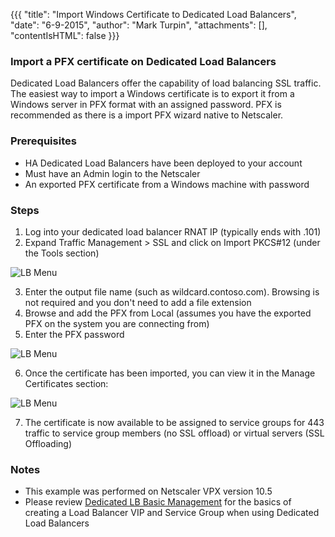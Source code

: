 {{{
  "title": "Import Windows Certificate to Dedicated Load Balancers",
  "date": "6-9-2015",
  "author": "Mark Turpin",
  "attachments": [],
  "contentIsHTML": false
}}}

### Import a PFX certificate on Dedicated Load Balancers

Dedicated Load Balancers offer the capability of load balancing SSL traffic.  The easiest way to import a Windows certificate is to export it from a Windows server in PFX format with an assigned password.  PFX is recommended as there is a import PFX wizard native to Netscaler.

### Prerequisites

* HA Dedicated Load Balancers have been deployed to your account
* Must have an Admin login to the Netscaler
* An exported PFX certificate from a Windows machine with password

### Steps

1. Log into your dedicated load balancer RNAT IP (typically ends with .101)
2. Expand Traffic Management > SSL and click on Import PKCS#12 (under the Tools section)

  ![LB Menu](../images/import-pfx-dedicated-load-balancers-1.png)

3. Enter the output file name (such as wildcard.contoso.com).  Browsing is not required and you don't need to add a file extension
4. Browse and add the PFX from Local (assumes you have the exported PFX on the system you are connecting from)
5. Enter the PFX password

  ![LB Menu](../images/import-pfx-dedicated-load-balancers-2.png)

6. Once the certificate has been imported, you can view it in the Manage Certificates section:

  ![LB Menu](../images/import-pfx-dedicated-load-balancers-3.png)

7. The certificate is now available to be assigned to service groups for 443 traffic to service group members (no SSL offload) or virtual servers (SSL Offloading)

### Notes

* This example was performed on Netscaler VPX version 10.5
* Please review [Dedicated LB Basic Management](../Network/dedicated-load-balancer-basic-management.md) for the basics of creating a Load Balancer VIP and Service Group when using Dedicated Load Balancers
